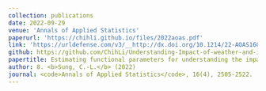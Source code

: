 ```yaml
---
collection: publications
date: 2022-09-29
venue: 'Annals of Applied Statistics'
paperurl: 'https://chihli.github.io/files/2022aoas.pdf'
link: 'https://urldefense.com/v3/__http://dx.doi.org/10.1214/22-AOAS1601__;!!HXCxUKc!2Ay_hnUuv6ahb2x2a9xp8WQ4osvkmWeI6DfWZqbS-hEvSPpEpmfLvVppy-sQxF9eYj78cPRaRR3R_A$'
github: https://github.com/ChihLi/Understanding-Impact-of-weather-and-intervention-on-COVID-19-AoAs
papertitle: Estimating functional parameters for understanding the impact of weather and government interventions on COVID-19 outbreak.
author: 8. <b>Sung, C.-L.</b> (2022)
journal: <code>Annals of Applied Statistics</code>, 16(4), 2505-2522.
---
```

